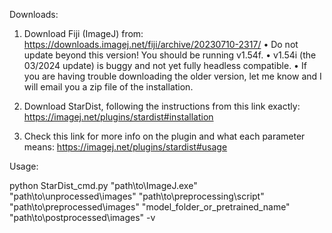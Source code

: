Downloads:

1.	Download Fiji (ImageJ) from: https://downloads.imagej.net/fiji/archive/20230710-2317/
      •	Do not update beyond this version! You should be running v1.54f.
      •	v1.54i (the 03/2024 update) is buggy and not yet fully headless compatible.
      •	If you are having trouble downloading the older version, let me know and I will email you a zip file of the installation.

2.	Download StarDist, following the instructions from this link exactly: https://imagej.net/plugins/stardist#installation

3.	Check this link for more info on the plugin and what each parameter means:
https://imagej.net/plugins/stardist#usage


Usage:

python StarDist_cmd.py "path\to\ImageJ.exe" "path\to\unprocessed\images"
                       "path\to\preprocessing\script" "path\to\preprocessed\images"
                       "model_folder_or_pretrained_name" "path\to\postprocessed\images" -v

